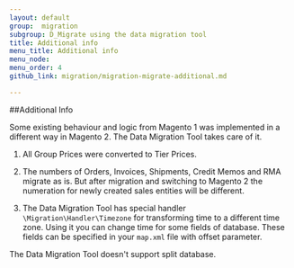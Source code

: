 ```yaml
---
layout: default
group:  migration
subgroup: D_Migrate using the data migration tool
title: Additional info
menu_title: Additional info
menu_node:
menu_order: 4
github_link: migration/migration-migrate-additional.md

---
```


##Additional Info

Some existing behaviour and logic from Magento 1 was implemented in a different way in Magento 2. The Data Migration Tool takes care of it.

1. All Group Prices were converted to Tier Prices.

2. The numbers of Orders, Invoices, Shipments, Credit Memos and RMA migrate as is. But after migration and switching to Magento 2 the numeration for newly created sales entities will be different.

3. The Data Migration Tool has special handler `\Migration\Handler\Timezone` for transforming time to a different time zone. Using it you can change time for some fields of database. These fields can be specified in your `map.xml` file with offset parameter.

<div class="bs-callout bs-callout-info" id="info">
  <p>The Data Migration Tool doesn't support split database.</p>
</div>
